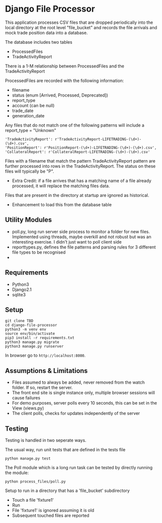 # Django File Processor

This application processes CSV files that are dropped periodically into the local directory at the root level "file_bucket" and records the file arrivals and mock trade position data into a database.

The database includes two tables
- ProcessedFiles
- TradeActivityReport

There is a 1-M relationship between ProcessedFiles and the TradeActivityReport

ProcessedFiles are recorded with the following information:
- filename
- status (enum [Arrived, Processed, Deprecated])
- report_type
- account (can be null)
- trade_date
- generation_date

Any files that do not match one of the following patterns will include a report_type = "Unknown"
```
'TradeActivityReport': r'TradeActivityReport-LIFETRADING-(\d+)-(\d+).csv',
'PositionReport': r'PositionReport-(\d+)-LIFETRADING-(\d+)-(\d+).csv',
'CollateralReport': r'CollateralReport-LIFETRADING-(\d+)-(\d+).csv'
```

Files with a filename that match the pattern TradeActivityReport pattern are further processed into rows in the TradeActivityReport. The status on these files will typically be "P".

- Extra Credit: if a file arrives that has a matching name of a file already processed, it will replace the matching files data.  

Files that are present in the directory at startup are ignored as historical.
  - Enhancement to load this from the database table

## Utility Modules
- poll.py, long run server side process to monitor a folder for new files.  Implemented using threads, maybe overkill and not robust but was an interesting exercise.  I didn't just want to poll client side
- reporttypes.py, defines the file patterns and parsing rules for 3 different file types to be recognised
-

## Requirements

 - Python3
 - Django2.1
 - sqlite3

## Setup

 ```
 git clone TBD
 cd django-file-processor
 python3 -m venv env
 source env/bin/activate
 pip3 install -r requirements.txt
 python3 manage.py migrate
 python3 manage.py runserver
 ```
 In browser go to `http://localhost:8000`.

## Assumptions & Limitations
 - Files assumed to always be added, never removed from the watch folder.  If so, restart the server.
 - The front end site is single instance only, multiple browser sessions will cause failures
 - For demo purposes, server polls every 10 seconds, this can be set in the View (views.py)
 - The client polls, checks for updates independently of the server

## Testing
Testing is handled in two seperate ways.

The usual way, run unit tests that are defined in the tests file
```
python manage.py test
```

The Poll module which is a long run task can be tested by directly running the module:
```
python process_files/poll.py
```
Setup to run in a directory that has a 'file_bucket' subdirectory
- Touch a file 'fixture1'
- Run
- File 'fixture1' is ignored assuming it is old
- Subsequent touched files are reported

